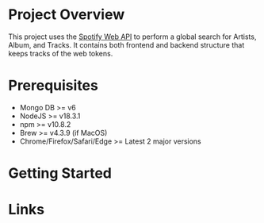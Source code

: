 # Project Overview

This project uses the [Spotify Web API](https://developer.spotify.com/documentation/web-api) to perform a global search for Artists, Album, and Tracks. It contains both frontend and backend structure that keeps tracks of the web tokens.

# Prerequisites

- Mongo DB >= v6
- NodeJS >= v18.3.1
- npm >= v10.8.2
- Brew >= v4.3.9 (if MacOS)
- Chrome/Firefox/Safari/Edge >= Latest 2 major versions

# Getting Started

# Links

